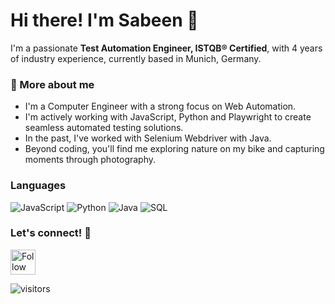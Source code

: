 # Hi there! I'm Sabeen 👋
I'm a passionate **Test Automation Engineer, ISTQB® Certified**, with 4 years of industry experience, currently based in Munich, Germany.

### 🌱 More about me  
- I'm a Computer Engineer with a strong focus on Web Automation.
- I'm actively working with JavaScript, Python and Playwright to create seamless automated testing solutions.
- In the past, I've worked with Selenium Webdriver with Java.
- Beyond coding, you'll find me exploring nature on my bike and capturing moments through photography.

### Languages

![JavaScript](https://img.shields.io/badge/-JavaScript-000?&logo=JavaScript)
![Python](https://img.shields.io/badge/-Python-000?&logo=Python)
![Java](https://img.shields.io/badge/-Java-000?&logo=Java&logoColor=007396)
![SQL](https://img.shields.io/badge/-SQL-000?&logo=MySQL)


### Let's connect! 🤝

[<img src="https://raw.githubusercontent.com/Raymo111/Raymo111/master/socials/linkedin.png" height="40em" align="center" alt="Follow Raymo111 on LinkedIn" title="Follow Sabeen on LinkedIn"/>](https://www.linkedin.com/in/sabeenjavaid/)



![visitors](https://vbr.nathanchung.dev/badge?page_id=isabeen.isabeen1&color=00cf00)
